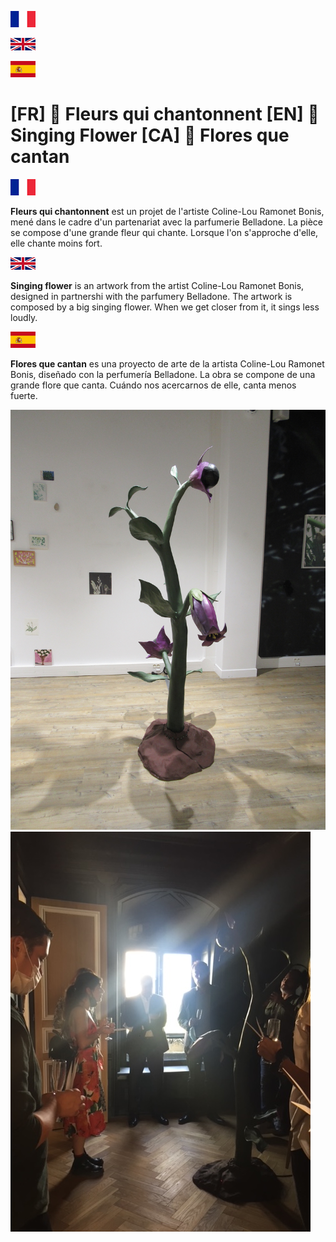 ![Alt text](Ressources/FR.png?raw=true "FR")

![Alt text](Ressources/EN.png?raw=true "EN")

![Alt text](Ressources/ES.png?raw=true "ES")

# [FR] :blossom: Fleurs qui chantonnent [EN] :tulip: Singing Flower [CA] :cherry_blossom: Flores que cantan

![Alt text](Ressources/FR.png?raw=true "FR")

**Fleurs qui chantonnent** est un projet de l'artiste Coline-Lou Ramonet Bonis, mené dans le cadre d'un partenariat avec la parfumerie Belladone.
La pièce se compose d'une grande fleur qui chante. Lorsque l'on s'approche d'elle, elle chante moins fort.

![Alt text](Ressources/EN.png?raw=true "EN")

**Singing flower** is an artwork from the artist Coline-Lou Ramonet Bonis, designed in partnershi with the parfumery Belladone.
The artwork is composed by a big singing flower. When we get closer from it, it sings less loudly.


![Alt text](Ressources/ES.png?raw=true "ES")

**Flores que cantan** es una proyecto de arte de la artista Coline-Lou Ramonet Bonis, diseñado con la perfumería Belladone.
La obra se compone de una grande flore que canta. Cuándo nos acercarnos de elle, canta menos fuerte.

![Alt text](Ressources/Flower.png?raw=true "Flower")
![Alt text](Ressources/Flower_Coline.JPG?raw=false "Flower and Coline")